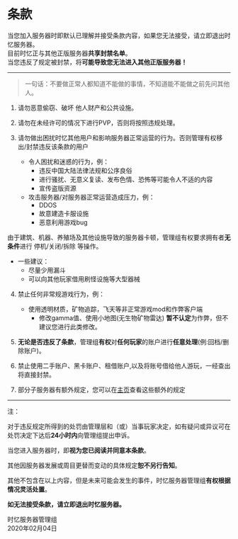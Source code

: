 # 条款

当您加入服务器时即默认已理解并接受条款内容，如果您无法接受，请立即退出时忆服务器。  
目前时忆正与其他正版服务器**共享封禁名单**。  
当您违反了规定被封禁，将**可能导致您无法进入其他正版服务器！**

------

> 一句话：不要做正常人都知道不能做的事情，不知道能不能做之前先问其他人。

1. 请勿恶意偷窃、破坏 他人财产和公共设施。

2. 请勿在未经许可的情况下进行PVP，否则将按照违规处理。 

3. 请勿做出困扰时忆其他用户和影响服务器正常运营的行为。否则管理有权移出/封禁违反该条款的用户
    - 令人困扰和迷惑的行为，例：
      - 违反中国大陆法律法规和公序良俗
      - 进行骚扰、无意义复读、发布色情、恐怖等可能令人不适的内容
      - 宣传盗版资源
    - 攻击服务器/对服务器正常运营造成压力，例：
      - DDOS
      - 故意建造卡服设施
      - 恶意利用游戏bug

由于建筑、机器、养殖场及其他设施导致的服务器卡顿，管理组有权要求拥有者**无条件**进行 停机/关闭/拆除 等操作。
  - 一些建议：
    - 尽量少用漏斗
    - 可以向其他玩家借用刷怪设施等大型器械

4. 禁止任何非常规游戏行为，例：
    - 使用透明材质，矿物追踪，飞天等非正常游戏mod和作弊客户端
      - 修改gamma值、使用小地图(无生物矿物雷达) **暂不认定**为作弊，但不建议您进行此类修改。


5. **无论是否违反了条款**，管理组**有权**对**任何玩家**的账户进行**任意处理**(例:回档/删除账户)。  

6. 禁止使用二手账户、黑卡账户、租借账户,以及将账号借给他人游玩，一经查出将直接封禁。  

7. 部分子服务器有额外规定，您可以在[主页](../readme.md)查看这些额外的规定
-------

注：

对于违反规定所得到的处罚由管理层和（或）当事玩家决定，如有疑问或异议可在处罚决定下达后**24小时内**向管理组提出申诉。

当您进入服务器时，即**视为您已阅读并同意本条款**。

其他因服务器发展或周目更替而变动的具体规定**恕不另行告知**。

其他不包含在以上内容，但是未来可能会发生的事件，时忆服务器管理组**有权根据情况灵活处置**。

**如无法接受条款，请立即退出时忆服务器。**

时忆服务器管理组  
2020年02月04日  
